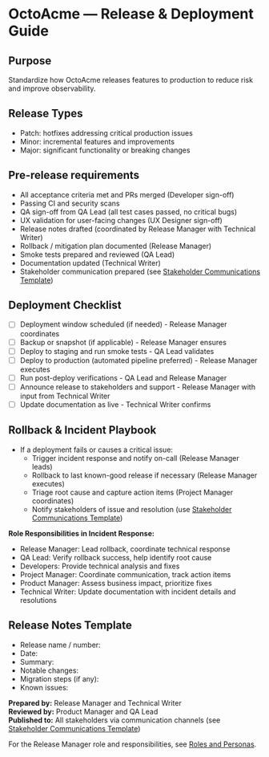 # OctoAcme — Release & Deployment Guide

## Purpose
Standardize how OctoAcme releases features to production to reduce risk and improve observability.

## Release Types
- Patch: hotfixes addressing critical production issues
- Minor: incremental features and improvements
- Major: significant functionality or breaking changes

## Pre-release requirements
- All acceptance criteria met and PRs merged (Developer sign-off)
- Passing CI and security scans
- QA sign-off from QA Lead (all test cases passed, no critical bugs)
- UX validation for user-facing changes (UX Designer sign-off)
- Release notes drafted (coordinated by Release Manager with Technical Writer)
- Rollback / mitigation plan documented (Release Manager)
- Smoke tests prepared and reviewed (QA Lead)
- Documentation updated (Technical Writer)
- Stakeholder communication prepared (see [Stakeholder Communications Template](stakeholder-communications-template.md))

## Deployment Checklist
- [ ] Deployment window scheduled (if needed) - Release Manager coordinates
- [ ] Backup or snapshot (if applicable) - Release Manager ensures
- [ ] Deploy to staging and run smoke tests - QA Lead validates
- [ ] Deploy to production (automated pipeline preferred) - Release Manager executes
- [ ] Run post-deploy verifications - QA Lead and Release Manager
- [ ] Announce release to stakeholders and support - Release Manager with input from Technical Writer
- [ ] Update documentation as live - Technical Writer confirms

## Rollback & Incident Playbook
- If a deployment fails or causes a critical issue:
  - Trigger incident response and notify on-call (Release Manager leads)
  - Rollback to last known-good release if necessary (Release Manager executes)
  - Triage root cause and capture action items (Project Manager coordinates)
  - Notify stakeholders of issue and resolution (use [Stakeholder Communications Template](stakeholder-communications-template.md))
  
**Role Responsibilities in Incident Response:**
- Release Manager: Lead rollback, coordinate technical response
- QA Lead: Verify rollback success, help identify root cause
- Developers: Provide technical analysis and fixes
- Project Manager: Coordinate communication, track action items
- Product Manager: Assess business impact, prioritize fixes
- Technical Writer: Update documentation with incident details and resolutions

## Release Notes Template
- Release name / number:
- Date:
- Summary:
- Notable changes:
- Migration steps (if any):
- Known issues:

**Prepared by:** Release Manager and Technical Writer  
**Reviewed by:** Product Manager and QA Lead  
**Published to:** All stakeholders via communication channels (see [Stakeholder Communications Template](stakeholder-communications-template.md))

For the Release Manager role and responsibilities, see [Roles and Personas](octoacme-roles-and-personas.md).
